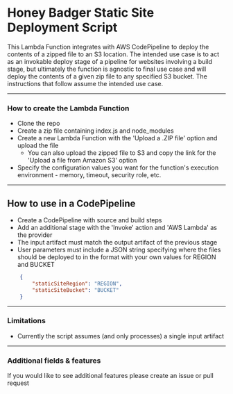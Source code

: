 <!--
Tags:  AWS, CodePipeline, Lambda Function, S3, Static Site Deploy
-->
# Honey Badger Static Site Deployment Script

This Lambda Function integrates with AWS CodePipeline to deploy the contents of a zipped file to an S3 location.  The intended use case is to act as an invokable deploy stage of a pipeline for websites involving a build stage, but ultimately the function is agnostic to final use case and will deploy the contents of a given zip file to any specified S3 bucket.  The instructions that follow assume the intended use case.

---

### How to create the Lambda Function
- Clone the repo
- Create a zip file containing index.js and node_modules
- Create a new Lambda Function with the 'Upload a .ZIP file' option and upload the file
    - You can also upload the zipped file to S3 and copy the link for the 'Upload a file from Amazon S3' option
- Specify the configuration values you want for the function's execution environment - memory, timeout, security role, etc.

---

## How to use in a CodePipeline
- Create a CodePipeline with source and build steps
- Add an additional stage with the 'Invoke' action and 'AWS Lambda' as the provider
- The input artifact must match the output artifact of the previous stage
- User parameters must include a JSON string specifying where the files should be deployed to in the format with your own values for REGION and BUCKET
```JSON
    {
        "staticSiteRegion": "REGION",
        "staticSiteBucket": "BUCKET"
    }
```

---

### Limitations
- Currently the script assumes (and only processes) a single input artifact

---

### Additional fields & features
If you would like to see additional features please create an issue or pull request
